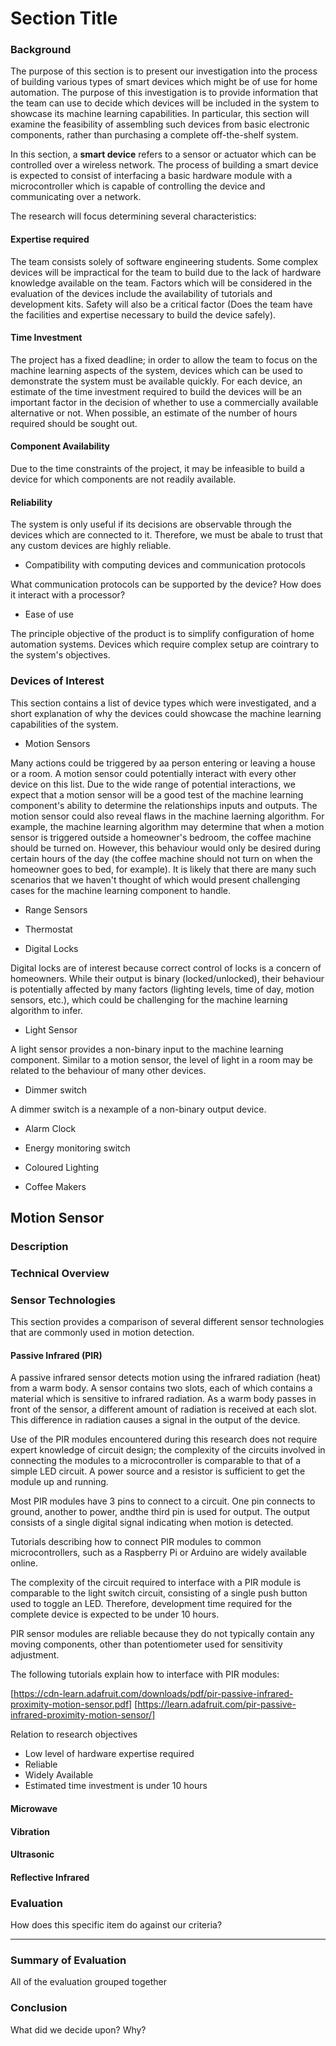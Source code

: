 Section Title
=============

### Background

The purpose of this section is to present our investigation into the process of building various types
of smart devices which might be of use for home automation. The purpose of this investigation is to provide 
information that the team can use to decide which devices will be included in the system to showcase 
its machine learning capabilities. In particular, this section will examine the feasibility of 
assembling such devices from basic electronic components, rather than purchasing a complete off-the-shelf
system.

In this section, a **smart device** refers to a sensor or actuator which can be controlled over a 
wireless network. The process of building a smart device is expected to consist of interfacing 
a basic hardware module with a microcontroller which is capable of controlling the device and 
communicating over a network.

The research will focus determining several characteristics:

#### Expertise required

The team consists solely of software engineering students. Some complex devices will be impractical
for the team to build due to the lack of hardware knowledge available on the team. Factors which 
will be considered in the evaluation of the devices include the availability of tutorials and 
development kits. Safety will also be a critical factor (Does the team have the facilities and 
expertise necessary to build the device safely).

#### Time Investment

The project has a fixed deadline; in order to allow the team to focus on the machine learning aspects
of the system, devices which can be used to demonstrate the system must be available quickly. For each 
device, an estimate of the time investment required to build the devices will be an important factor
in the decision of whether to use a commercially available alternative or not. When possible, an
estimate of the number of hours required should be sought out.

#### Component Availability

Due to the time constraints of the project, it may be infeasible to build a device for which components
are not readily available.

#### Reliability

The system is only useful if its decisions are observable through the devices which are connected to it. 
Therefore, we must be abale to trust that any custom devices are highly reliable.

- Compatibility with computing devices and communication protocols

What communication protocols can be supported by the device? How does it interact with a processor?

- Ease of use

The principle objective of the product is to simplify configuration of home automation systems. Devices
which require complex setup are cointrary to the system's objectives. 


### Devices of Interest

This section contains a list of device types which were investigated, and a short explanation of why 
the devices could showcase the machine learning capabilities of the system.

- Motion Sensors

Many actions could be triggered by aa person entering or leaving a house or a room. A motion sensor could
potentially interact with every other device on this list. Due to the wide range of potential interactions,
we expect that a motion sensor will be a good test of the machine learning component's ability to 
determine the relationships inputs and outputs. The motion sensor could also reveal flaws in the 
machine laerning algorithm. For example, the machine learning algorithm may determine that when a motion
sensor is triggered outside a homeowner's bedroom, the coffee machine should be turned on. However, this 
behaviour would only be desired during certain hours of the day (the coffee machine should not turn on
when the homeowner goes to bed, for example). It is likely that there are many such scenarios that we 
haven't thought of which would present challenging cases for the machine learning component to handle.

- Range Sensors

- Thermostat

- Digital Locks

Digital locks are of interest because correct control of locks is a concern of homeowners. While their 
output is binary (locked/unlocked), their behaviour is potentially affected by many factors
 (lighting levels, time of day, motion sensors, etc.), which could be challenging for the machine
 learning algorithm to infer.

- Light Sensor

A light sensor provides a non-binary input to the machine learning component. Similar to a motion sensor,
the level of light in a room may be related to the behaviour of many other devices.

- Dimmer switch

A dimmer switch is a nexample of a non-binary output device. 

- Alarm Clock

- Energy monitoring switch

- Coloured Lighting

- Coffee Makers

Motion Sensor
------------

### Description

### Technical Overview

### Sensor Technologies

This section provides a comparison of several different sensor technologies that are commonly used in
motion detection.

#### Passive Infrared (PIR)

A passive infrared sensor detects motion using the infrared radiation (heat) from a
warm body. A sensor contains two slots, each of which contains a material which is 
sensitive to infrared radiation. As a warm body passes in front of the sensor, a 
different amount of radiation is received at each slot. This difference in radiation
causes a signal in the output of the device.

Use of the PIR modules encountered during this research does not require expert knowledge of circuit 
design; the complexity of the circuits involved in connecting the modules to a microcontroller is 
comparable to that of a simple LED circuit. A power source and a resistor is sufficient to get the
module up and running.

Most PIR modules have 3 pins to connect to a circuit. One pin connects to ground, another to power, 
andthe third pin is used for output. The output consists of a single digital signal indicating 
when motion is detected. 

Tutorials describing how to connect PIR modules to common microcontrollers, such as a Raspberry Pi
or Arduino are widely available online. 

The complexity of the circuit required to interface with a PIR module is comparable to the light 
switch circuit, consisting of a single push button used to toggle an LED. Therefore, development 
time required for the complete device is expected to be under 10 hours.

PIR sensor modules are reliable because they do not typically contain any moving components, 
other than potentiometer used for sensitivity adjustment. 

The following tutorials explain how to interface with PIR modules:

[https://cdn-learn.adafruit.com/downloads/pdf/pir-passive-infrared-proximity-motion-sensor.pdf]
[https://learn.adafruit.com/pir-passive-infrared-proximity-motion-sensor/]

Relation to research objectives

- Low level of hardware expertise required
- Reliable
- Widely Available
- Estimated time investment is under 10 hours

#### Microwave



#### Vibration

#### Ultrasonic

#### Reflective Infrared

### Evaluation

How does this specific item do against our criteria?

-----------------------


### Summary of Evaluation

All of the evaluation grouped together

### Conclusion

What did we decide upon? Why?
